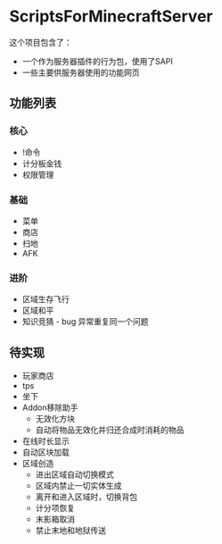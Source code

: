 # ScriptsForMinecraftServer
这个项目包含了：
 - 一个作为服务器插件的行为包，使用了SAPI
 - 一些主要供服务器使用的功能网页

## 功能列表

### 核心

- !命令
- 计分板金钱
- 权限管理

### 基础

 - 菜单
 - 商店
 - 扫地
 - AFK

### 进阶 

 - 区域生存飞行
 - 区域和平
 - 知识竞猜 - bug 异常重复同一个问题


## 待实现
 - 玩家商店
 - tps
 - 坐下
 - Addon移除助手
   - 无效化方块
   - 自动将物品无效化并归还合成时消耗的物品
 - 在线时长显示
 - 自动区块加载
 - 区域创造
   - 进出区域自动切换模式
   - 区域内禁止一切实体生成
   - 离开和进入区域时，切换背包
   - 计分项恢复
   - 末影箱取消
   - 禁止末地和地狱传送
